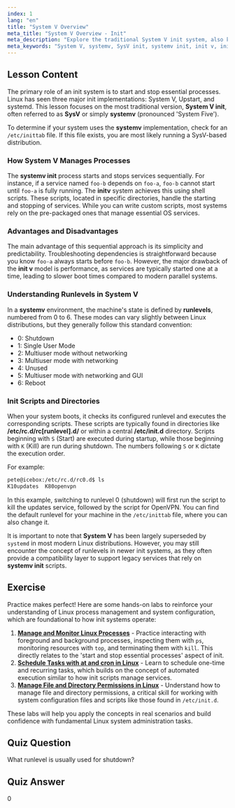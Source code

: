 ```yaml
---
index: 1
lang: "en"
title: "System V Overview"
meta_title: "System V Overview - Init"
meta_description: "Explore the traditional System V init system, also known as SysV or init v. This guide covers how systemv manages processes, its sequential startup, and the role of runlevels in Linux. Learn the fundamentals of the classic initv process."
meta_keywords: "System V, systemv, SysV init, systemv init, init v, initv, Linux runlevels, init system, process management, Linux tutorial"
---
```


## Lesson Content

The primary role of an init system is to start and stop essential processes. Linux has seen three major init implementations: System V, Upstart, and systemd. This lesson focuses on the most traditional version, **System V init**, often referred to as **SysV** or simply **systemv** (pronounced 'System Five').

To determine if your system uses the **systemv** implementation, check for an `/etc/inittab` file. If this file exists, you are most likely running a SysV-based distribution.

### How System V Manages Processes

The **systemv init** process starts and stops services sequentially. For instance, if a service named `foo-b` depends on `foo-a`, `foo-b` cannot start until `foo-a` is fully running. The **initv** system achieves this using shell scripts. These scripts, located in specific directories, handle the starting and stopping of services. While you can write custom scripts, most systems rely on the pre-packaged ones that manage essential OS services.

### Advantages and Disadvantages

The main advantage of this sequential approach is its simplicity and predictability. Troubleshooting dependencies is straightforward because you know `foo-a` always starts before `foo-b`. However, the major drawback of the **init v** model is performance, as services are typically started one at a time, leading to slower boot times compared to modern parallel systems.

### Understanding Runlevels in System V

In a **systemv** environment, the machine's state is defined by **runlevels**, numbered from 0 to 6. These modes can vary slightly between Linux distributions, but they generally follow this standard convention:

- 0: Shutdown
- 1: Single User Mode
- 2: Multiuser mode without networking
- 3: Multiuser mode with networking
- 4: Unused
- 5: Multiuser mode with networking and GUI
- 6: Reboot

### Init Scripts and Directories

When your system boots, it checks its configured runlevel and executes the corresponding scripts. These scripts are typically found in directories like **/etc/rc.d/rc[runlevel].d/** or within a central **/etc/init.d** directory. Scripts beginning with `S` (Start) are executed during startup, while those beginning with `K` (Kill) are run during shutdown. The numbers following `S` or `K` dictate the execution order.

For example:

```bash
pete@icebox:/etc/rc.d/rc0.d$ ls
K10updates  K80openvpn
```

In this example, switching to runlevel 0 (shutdown) will first run the script to kill the updates service, followed by the script for OpenVPN. You can find the default runlevel for your machine in the `/etc/inittab` file, where you can also change it.

It is important to note that **System V** has been largely superseded by `systemd` in most modern Linux distributions. However, you may still encounter the concept of runlevels in newer init systems, as they often provide a compatibility layer to support legacy services that rely on **systemv init** scripts.

## Exercise

Practice makes perfect! Here are some hands-on labs to reinforce your understanding of Linux process management and system configuration, which are foundational to how init systems operate:

1. **[Manage and Monitor Linux Processes](https://labex.io/labs/comptia-manage-and-monitor-linux-processes-590864)** - Practice interacting with foreground and background processes, inspecting them with `ps`, monitoring resources with `top`, and terminating them with `kill`. This directly relates to the 'start and stop essential processes' aspect of init.
2. **[Schedule Tasks with at and cron in Linux](https://labex.io/labs/comptia-schedule-tasks-with-at-and-cron-in-linux-590870)** - Learn to schedule one-time and recurring tasks, which builds on the concept of automated execution similar to how init scripts manage services.
3. **[Manage File and Directory Permissions in Linux](https://labex.io/labs/comptia-manage-file-and-directory-permissions-in-linux-590844)** - Understand how to manage file and directory permissions, a critical skill for working with system configuration files and scripts like those found in `/etc/init.d`.

These labs will help you apply the concepts in real scenarios and build confidence with fundamental Linux system administration tasks.

## Quiz Question

What runlevel is usually used for shutdown?

## Quiz Answer

0
